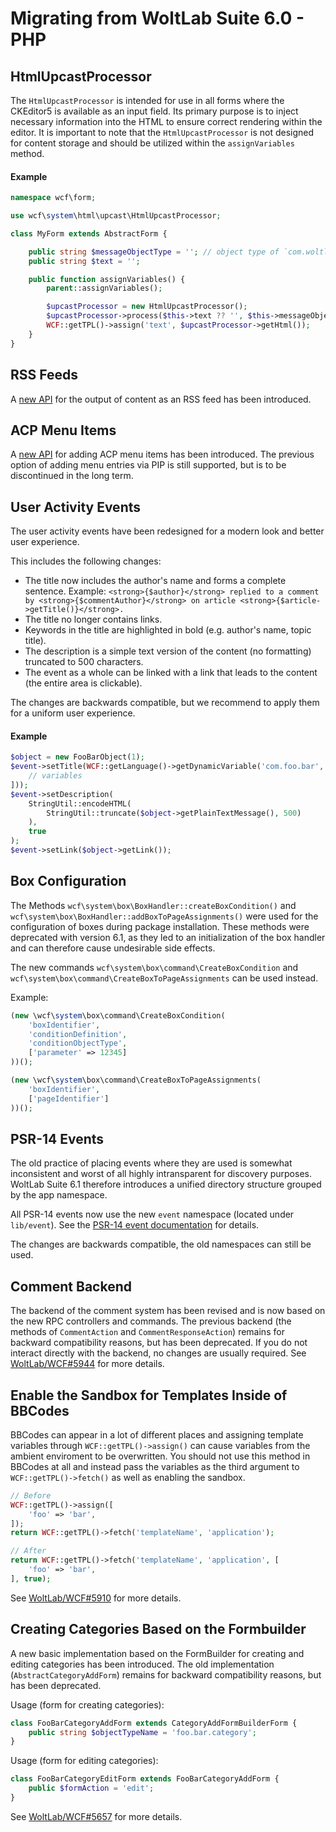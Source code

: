 # Migrating from WoltLab Suite 6.0 - PHP

## HtmlUpcastProcessor

The `HtmlUpcastProcessor` is intended for use in all forms where the CKEditor5 is available as an input field. Its
primary purpose is to inject necessary information into the HTML to ensure correct rendering within the editor. It is
important to note that the `HtmlUpcastProcessor` is not designed for content storage and should be utilized within
the `assignVariables` method.

#### Example

```php
namespace wcf\form;

use wcf\system\html\upcast\HtmlUpcastProcessor;

class MyForm extends AbstractForm {

    public string $messageObjectType = ''; // object type of `com.woltlab.wcf.message`
    public string $text = '';

    public function assignVariables() {
        parent::assignVariables();

        $upcastProcessor = new HtmlUpcastProcessor();
        $upcastProcessor->process($this->text ?? '', $this->messageObjectType, 0);
        WCF::getTPL()->assign('text', $upcastProcessor->getHtml());
    }
}
```

## RSS Feeds

A [new API](../../php/api/rss_feeds.md) for the output of content as an RSS feed has been introduced.

## ACP Menu Items

A [new API](../../package/acp-menu-items.md) for adding ACP menu items has been introduced. The previous option of adding menu entries via PIP is still supported, but is to be discontinued in the long term.

## User Activity Events

The user activity events have been redesigned for a modern look and better user experience.

This includes the following changes:

- The title now includes the author's name and forms a complete sentence. Example: `<strong>{$author}</strong> replied to a comment by <strong>{$commentAuthor}</strong> on article <strong>{$article->getTitle()}</strong>.`
- The title no longer contains links.
- Keywords in the title are highlighted in bold (e.g. author's name, topic title).
- The description is a simple text version of the content (no formatting) truncated to 500 characters.
- The event as a whole can be linked with a link that leads to the content (the entire area is clickable).

The changes are backwards compatible, but we recommend to apply them for a uniform user experience.

#### Example

```php
$object = new FooBarObject(1);
$event->setTitle(WCF::getLanguage()->getDynamicVariable('com.foo.bar', [
    // variables
]));
$event->setDescription(
    StringUtil::encodeHTML(
        StringUtil::truncate($object->getPlainTextMessage(), 500)
    ),
    true
);
$event->setLink($object->getLink());
```

## Box Configuration

The Methods `wcf\system\box\BoxHandler::createBoxCondition()` and `wcf\system\box\BoxHandler::addBoxToPageAssignments()` were used for the configuration of boxes during package installation. These methods were deprecated with version 6.1, as they led to an initialization of the box handler and can therefore cause undesirable side effects.

The new commands `wcf\system\box\command\CreateBoxCondition` and `wcf\system\box\command\CreateBoxToPageAssignments` can be used instead.

Example:

```php
(new \wcf\system\box\command\CreateBoxCondition(
    'boxIdentifier',
    'conditionDefinition',
    'conditionObjectType',
    ['parameter' => 12345]
))();

(new \wcf\system\box\command\CreateBoxToPageAssignments(
    'boxIdentifier',
    ['pageIdentifier']
))();
```

## PSR-14 Events

The old practice of placing events where they are used is somewhat inconsistent and worst of all highly intransparent for discovery purposes. WoltLab Suite 6.1 therefore introduces a unified directory structure grouped by the app namespace.

All PSR-14 events now use the new `event` namespace (located under `lib/event`). See the [PSR-14 event documentation](../../php/api/events.md) for details.

The changes are backwards compatible, the old namespaces can still be used.

## Comment Backend

The backend of the comment system has been revised and is now based on the new RPC controllers and commands.
The previous backend (the methods of `CommentAction` and `CommentResponseAction`) remains for backward compatibility reasons, but has been deprecated.
If you do not interact directly with the backend, no changes are usually required. See [WoltLab/WCF#5944](https://github.com/WoltLab/WCF/pull/5944) for more details.

## Enable the Sandbox for Templates Inside of BBCodes

BBCodes can appear in a lot of different places and assigning template variables through `WCF::getTPL()->assign()` can cause variables from the ambient enviroment to be overwritten.
You should not use this method in BBCodes at all and instead pass the variables as the third argument to `WCF::getTPL()->fetch()` as well as enabling the sandbox.

```php
// Before
WCF::getTPL()->assign([
    'foo' => 'bar',
]);
return WCF::getTPL()->fetch('templateName', 'application');

// After
return WCF::getTPL()->fetch('templateName', 'application', [
    'foo' => 'bar',
], true);
```

See [WoltLab/WCF#5910](https://github.com/WoltLab/WCF/issues/5910) for more details.

## Creating Categories Based on the Formbuilder

A new basic implementation based on the FormBuilder for creating and editing categories has been introduced.
The old implementation (`AbstractCategoryAddForm`) remains for backward compatibility reasons, but has been deprecated.

Usage (form for creating categories):

```php
class FooBarCategoryAddForm extends CategoryAddFormBuilderForm {
    public string $objectTypeName = 'foo.bar.category';
}
```

Usage (form for editing categories):

```php
class FooBarCategoryEditForm extends FooBarCategoryAddForm {
    public $formAction = 'edit';
}
```

See [WoltLab/WCF#5657](https://github.com/WoltLab/WCF/pull/5657
) for more details. 
